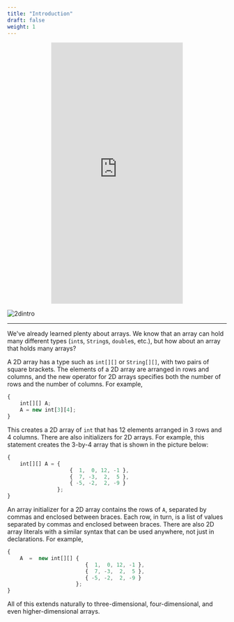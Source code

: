 ```yaml
---
title: "Introduction"
draft: false
weight: 1
---
```


<p style="text-align: center;"><iframe width="60%" height="600px" src="https://youtube.com/embed/DZkUUk64mWM" frameborder="0" allow="accelerometer; autoplay; clipboard-write; encrypted-media; gyroscope; picture-in-picture" allowfullscreen></iframe></p>

![2dintro](../../img/2dintro.png)

<!--<link rel="stylesheet" href="../../style.css">-->

<hr>

We've already learned plenty about arrays. We know that an array can hold many different types (`int`s, `String`s, `double`s, etc.), but how about an array that holds many arrays?

A 2D array has a type such as `int[][]` or `String[][]`, with two pairs of square brackets. The elements of a 2D array are arranged in rows and columns, and the new operator for 2D arrays specifies both the number of rows and the number of columns. For example,

```js javascript
{
    int[][] A;
    A = new int[3][4];
}
```

This creates a 2D array of `int` that has 12 elements arranged in 3 rows and 4 columns. There are also initializers for 2D arrays. For example, this statement creates the 3-by-4 array that is shown in the picture below:


```js javascript
{
    int[][] A = {    
                    {  1,  0, 12, -1 },
                    {  7, -3,  2,  5 },
                    { -5, -2,  2, -9 }
                };
}
```

An array initializer for a 2D array contains the rows of `A`, separated by commas and enclosed between braces. Each row, in turn, is a list of values separated by commas and enclosed between braces. There are also 2D array literals with a similar syntax that can be used anywhere, not just in declarations. For example,

```js javascript
{
    A  =  new int[][] { 
                         {  1,  0, 12, -1 },
                         {  7, -3,  2,  5 },
                         { -5, -2,  2, -9 }
                      };
}
```
                  
All of this extends naturally to three-dimensional, four-dimensional, and even higher-dimensional arrays.